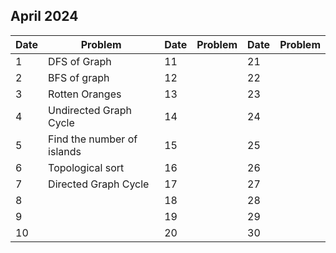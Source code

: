## April 2024

| Date | Problem                    | Date | Problem | Date | Problem |
| ---- | -------------------------- | ---- | ------- | ---- | ------- |
| 1    | DFS of Graph               | 11   |         | 21   |         |
| 2    | BFS of graph               | 12   |         | 22   |         |
| 3    | Rotten Oranges             | 13   |         | 23   |         |
| 4    | Undirected Graph Cycle     | 14   |         | 24   |         |
| 5    | Find the number of islands | 15   |         | 25   |         |
| 6    | Topological sort           | 16   |         | 26   |         |
| 7    | Directed Graph Cycle       | 17   |         | 27   |         |
| 8    |                            | 18   |         | 28   |         |
| 9    |                            | 19   |         | 29   |         |
| 10   |                            | 20   |         | 30   |         |
